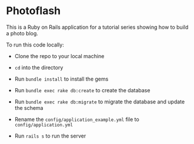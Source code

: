 # Photoflash

This is a Ruby on Rails application for a tutorial series showing how to build a photo blog.

To run this code locally:

* Clone the repo to your local machine

* `cd` into the directory

* Run `bundle install` to install the gems

* Run `bundle exec rake db:create` to create the database

* Run `bundle exec rake db:migrate` to migrate the database and update the schema

* Rename the `config/application_example.yml` file to `config/application.yml`

* Run `rails s` to run the server